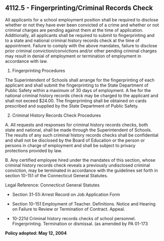 ## 4112.5 - Fingerprinting/Criminal Records Check

All applicants for a school employment position shall be required to disclose whether or not they have ever been convicted of a crime and whether or not criminal charges are pending against them at the time of application. Additionally, all applicants shall be required to submit to fingerprinting and to a state and national criminal history records check at the time of appointment. Failure to comply with the above mandates, failure to disclose prior criminal conviction/convictions and/or other pending criminal charges may result in denial of employment or termination of employment in accordance with law.

1.  Fingerprinting Procedures

  The Superintendent of Schools shall arrange for the fingerprinting of each applicant and shall submit the fingerprinting to the State Department of Public Safety within a maximum of 30 days of employment. A fee for the national criminal history records check may be charged to the applicant and shall not exceed $24.00. The fingerprinting shall be obtained on cards prescribed and supplied by the State Department of Public Safety.

2.  Criminal History Records Check Procedures

  A.  All requests and responses for criminal history records checks, both state and national, shall be made through the Superintendent of Schools. The results of any such criminal history records checks shall be confidential and shall not be disclosed by the Board of Education or the person or persons in charge of employment and shall be subject to privacy protections provided by law.

  B.  Any certified employee hired under the mandates of this section, whose criminal history records check reveals a previously undisclosed criminal conviction, may be terminated in accordance with the guidelines set forth in section 10-151 of the Connecticut General Statutes.

Legal Reference:   Connecticut General Statutes

* Section 31-51i Arrest Record on Job Application Form

* Section 10-151 Employment of Teacher. Definitions. Notice and Hearing on Failure to Review or Termination of Contract. Appeal.

* 10-221d Criminal history records checks of school personnel. Fingerprinting. Termination or dismissal. (as amended by PA 01-173

**Policy adopted:  May 12, 2004**
